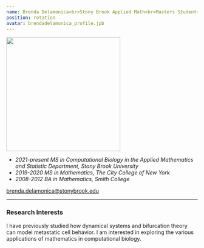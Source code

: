 ```yaml
---
name: Brenda Delamonica<br>Stony Brook Applied Math<br>Masters Student<br>Since 2021
position: rotation
avatar: brendadelamonica_profile.jpb
---
```


<img width="300" src="{{site.baseurl}}/images/people/{{page.avatar}}" data-action="zoom">
<br>

- _2021-present MS in Computational Biology in the Applied Mathematics and Statistic Department, Stony Brook University_ <br>
- _2019-2020 MS in Mathematics, The City College of New York_ <br>
- _2008-2012 BA in Mathematics, Smith College_ <br>


<a href="mailto:brenda.delamonica@stonybrook.edu"><i class="fa fa-envelope-o"></i> brenda.delamonica@stonybrook.edu</a><br>

<hr>

### Research Interests

I have previously studied how dynamical systems and bifurcation theory can model metastatic cell behavior. I am interested in exploring the various applications of mathematics in computational biology.
<br>
<br>
<br>

&nbsp;
&nbsp;
&nbsp;
&nbsp;
&nbsp;
&nbsp;
&nbsp;
&nbsp;
&nbsp;
&nbsp;
&nbsp;
&nbsp;
&nbsp;
&nbsp;
&nbsp;
&nbsp;
&nbsp;
&nbsp;
&nbsp;
&nbsp;
&nbsp;
&nbsp;
&nbsp;
&nbsp;
